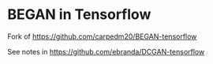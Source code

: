 # BEGAN in Tensorflow

Fork of https://github.com/carpedm20/BEGAN-tensorflow

See notes in https://github.com/ebranda/DCGAN-tensorflow
